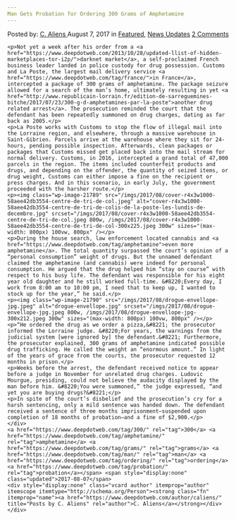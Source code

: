 ```yaml
---
Man Gets Probation for Ordering 300 Grams of Amphetamine
---
```

<article class="post-listing post-21785 post type-post status-publish format-standard has-post-thumbnail hentry  tag-4481 tag-amphetamine tag-grams tag-man tag-ordering tag-probation">
    <div class="post-inner">
        <span>Posted by: <a href="https://www.deepdotweb.com/author/caliens/" title="">C. Aliens </a></span>
    <span>August 7, 2017</span>
    <span>in <a href="https://www.deepdotweb.com/category/deepdot-news/" rel="category tag">Featured</a>, <a href="https://www.deepdotweb.com/category/news-updates/" rel="category tag">News Updates</a></span>
    <span><a href="https://www.deepdotweb.com/2017/08/07/man-gets-probation-ordering-300-grams-amphetamine/#comments">2 Comments</a></span>
    </p>
    <div class="clear"></div>
    
    <p>Not yet a week after his order from a <a href="https://www.deepdotweb.com/2013/10/28/updated-llist-of-hidden-marketplaces-tor-i2p/">darknet market</a>, a self-proclaimed French business leader landed in police custody for drug possession. Customs and La Poste, the largest mail delivery service <a href="https://www.deepdotweb.com/tag/france/">in France</a>, intercepted a package of 300 grams of amphetamine. The package seizure allowed for a search of the man’s home, ultimately resulting in yet <a href="http://www.republicain-lorrain.fr/edition-de-sarreguemines-bitche/2017/07/23/300-g-d-amphetamines-par-la-poste">another drug related arrest</a>. The prosecution reminded the court that the defendant has been repeatedly summoned on drug charges, dating as far back as 2005.</p>
    <p>La Poste works with Customs to stop the flow of illegal mail into the Lorraine region, and elsewhere, through a massive warehouse in Saint-Gibrien. Parcels arrive at the warehouse where they sit for 24-hours, pending possible inspection. Afterwards, clean packages or packages that Customs missed get placed back into the mail stream for normal delivery. Customs, in 2016, intercepted a grand total of 47,000 parcels in the region. The items included counterfeit products and drugs, and depending on the offender, the quantity of seized items, or drug weight, Customs can either impose a fine on the recipient or press charges. And in this scenario, in early July, the government proceeded with the harsher route.</p>
    <p><img class="wp-image-21789" src="/imgs/2017/08/cover-r4x3w1000-58aee42db3554-centre-de-tri-de-col.jpeg" alt="cover-r4x3w1000-58aee42db3554-centre-de-tri-de-colis-de-la-poste-les-lundis-de-decembre.jpg" srcset="/imgs/2017/08/cover-r4x3w1000-58aee42db3554-centre-de-tri-de-col.jpeg 800w, /imgs/2017/08/cover-r4x3w1000-58aee42db3554-centre-de-tri-de-col-300x225.jpeg 300w" sizes="(max-width: 800px) 100vw, 800px" /></p>
    <p>During the house search, law enforcement located cannabis and <a href="https://www.deepdotweb.com/tag/amphetamine">even more amphetamine</a>. The total quantity surpassed the court’s opinion of a “personal consumption” weight of drugs. But the unnamed defendant claimed the amphetamine (and cannabis) were indeed for personal consumption. He argued that the drug helped him “stay on course” with respect to his busy life. The defendant was responsible for his eight year old daughter and he still worked full-time. &#8220;Every day, I work from 8:00 am to 10:00 pm, I need that to keep up, I wanted to stock up for the year,” he said.</p>
    <p><img class="wp-image-21790" src="/imgs/2017/08/drogue-envellope-jpg.jpeg" alt="drogue-envellope.jpg" srcset="/imgs/2017/08/drogue-envellope-jpg.jpeg 800w, /imgs/2017/08/drogue-envellope-jpg-300x212.jpeg 300w" sizes="(max-width: 800px) 100vw, 800px" /></p>
    <p>“He ordered the drug as we order a pizza,&#8221; the prosecutor informed the Lorraine judge. &#8220;For years, the warnings from the judicial system [were ignored by] the defendant.&#8221; Furthermore, the prosecutor explained, 300 grams of amphetamine indicated possible drug trafficking. He called the weight an “enormous amount.” In light of the years of grace from the courts, the prosecutor requested 12 months in prison.</p>
    <p>Weeks before the arrest, the defendant received notice to appear before a judge in November for unrelated drug charges. Ludovic Mourgue, presiding, could not believe the audacity displayed by the man before him. &#8220;You were summoned,” the judge expressed, “and yet you are buying drugs?&#8221;</p>
    <p>In spite of the court’s disbelief and the prosecution’s cry for a harsh sentencing, only a mild sentence was handed down. The defendant received a sentence of three months imprisonment—suspended upon completion of 18 months of probation—and a fine of $2,900.</p>
    </div>
    <a href="https://www.deepdotweb.com/tag/300/" rel="tag">300</a> <a href="https://www.deepdotweb.com/tag/amphetamine/" rel="tag">amphetamine</a> <a href="https://www.deepdotweb.com/tag/grams/" rel="tag">grams</a> <a href="https://www.deepdotweb.com/tag/man/" rel="tag">man</a> <a href="https://www.deepdotweb.com/tag/ordering/" rel="tag">ordering</a> <a href="https://www.deepdotweb.com/tag/probation/" rel="tag">probation</a></span> <span style="display:none" class="updated">2017-08-07</span>
    <div style="display:none" class="vcard author" itemprop="author" itemscope itemtype="http://schema.org/Person"><strong class="fn" itemprop="name"><a href="https://www.deepdotweb.com/author/caliens/" title="Posts by C. Aliens" rel="author">C. Aliens</a></strong></div>
    </div>
</article>


